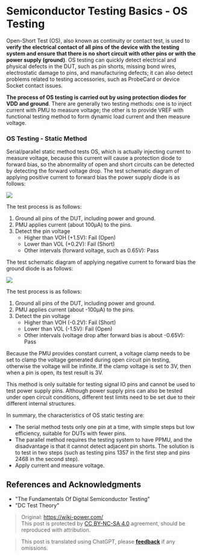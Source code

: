 # Semiconductor Testing Basics - OS Testing

Open-Short Test (OS), also known as continuity or contact test, is used to **verify the electrical contact of all pins of the device with the testing system and ensure that there is no short circuit with other pins or with the power supply (ground)**. OS testing can quickly detect electrical and physical defects in the DUT, such as pin shorts, missing bond wires, electrostatic damage to pins, and manufacturing defects; it can also detect problems related to testing accessories, such as ProbeCard or device Socket contact issues.

**The process of OS testing is carried out by using protection diodes for VDD and ground**. There are generally two testing methods: one is to inject current with PMU to measure voltage; the other is to provide VREF with functional testing method to form dynamic load current and then measure voltage.

### OS Testing - Static Method

Serial/parallel static method tests OS, which is actually injecting current to measure voltage, because this current will cause a protection diode to forward bias, so the abnormality of open and short circuits can be detected by detecting the forward voltage drop. The test schematic diagram of applying positive current to forward bias the power supply diode is as follows:

![](https://img.wiki-power.com/d/wiki-media/img/20220805165031.png)

The test process is as follows:

1. Ground all pins of the DUT, including power and ground.
2. PMU applies current (about 100µA) to the pins.
3. Detect the pin voltage
   - Higher than VOH (+1.5V): Fail (Open)
   - Lower than VOL (+0.2V): Fail (Short)
   - Other intervals (forward voltage, such as 0.65V): Pass

The test schematic diagram of applying negative current to forward bias the ground diode is as follows:

![](https://img.wiki-power.com/d/wiki-media/img/20220728142155.png)

The test process is as follows:

1. Ground all pins of the DUT, including power and ground.
2. PMU applies current (about -100µA) to the pins.
3. Detect the pin voltage
   - Higher than VOH (-0.2V): Fail (Short)
   - Lower than VOL (-1.5V): Fail (Open)
   - Other intervals (voltage drop after forward bias is about -0.65V): Pass

Because the PMU provides constant current, a voltage clamp needs to be set to clamp the voltage generated during open circuit pin testing, otherwise the voltage will be infinite. If the clamp voltage is set to 3V, then when a pin is open, its test result is 3V.

This method is only suitable for testing signal IO pins and cannot be used to test power supply pins. Although power supply pins can also be tested under open circuit conditions, different test limits need to be set due to their different internal structures.

In summary, the characteristics of OS static testing are:

- The serial method tests only one pin at a time, with simple steps but low efficiency, suitable for DUTs with fewer pins.
- The parallel method requires the testing system to have PPMU, and the disadvantage is that it cannot detect adjacent pin shorts. The solution is to test in two steps (such as testing pins 1357 in the first step and pins 2468 in the second step).
- Apply current and measure voltage.

## References and Acknowledgments

- "The Fundamentals Of Digital Semiconductor Testing"
- "DC Test Theory"

> Original: <https://wiki-power.com/>  
> This post is protected by [CC BY-NC-SA 4.0](https://creativecommons.org/licenses/by/4.0/deed.en) agreement, should be reproduced with attribution.

> This post is translated using ChatGPT, please [**feedback**](https://github.com/linyuxuanlin/Wiki_MkDocs/issues/new) if any omissions.
